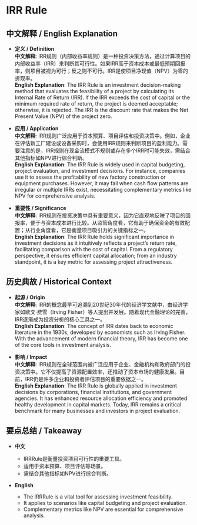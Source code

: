 # IRR Rule

## 中文解释 / English Explanation

* **定义 / Definition**  
  **中文解释**: IRR规则（内部收益率规则）是一种投资决策方法，通过计算项目的内部收益率（IRR）来判断其可行性。如果IRR高于资本成本或最低预期回报率，则项目被视为可行；反之则不可行。IRR是使项目净现值（NPV）为零的折现率。  
  **English Explanation**: The IRR Rule is an investment decision-making method that evaluates the feasibility of a project by calculating its Internal Rate of Return (IRR). If the IRR exceeds the cost of capital or the minimum required rate of return, the project is deemed acceptable; otherwise, it is rejected. The IRR is the discount rate that makes the Net Present Value (NPV) of the project zero.

* **应用 / Application**  
  **中文解释**: IRR规则广泛应用于资本预算、项目评估和投资决策中。例如，企业在评估新工厂建设或设备采购时，会使用IRR规则来判断项目的盈利能力。需要注意的是，IRR规则在现金流模式不规则或存在多个IRR时可能失效，需结合其他指标如NPV进行综合判断。  
  **English Explanation**: The IRR Rule is widely used in capital budgeting, project evaluation, and investment decisions. For instance, companies use it to assess the profitability of new factory construction or equipment purchases. However, it may fail when cash flow patterns are irregular or multiple IRRs exist, necessitating complementary metrics like NPV for comprehensive analysis.

* **重要性 / Significance**  
  **中文解释**: IRR规则在投资决策中具有重要意义，因为它直观地反映了项目的回报率，便于与资本成本进行比较。从监管角度看，它有助于确保资金的有效配置；从行业角度看，它是衡量项目吸引力的关键指标之一。  
  **English Explanation**: The IRR Rule holds significant importance in investment decisions as it intuitively reflects a project’s return rate, facilitating comparison with the cost of capital. From a regulatory perspective, it ensures efficient capital allocation; from an industry standpoint, it is a key metric for assessing project attractiveness.

## 历史典故 / Historical Context

* **起源 / Origin**  
  **中文解释**: IRR的概念最早可追溯到20世纪30年代的经济学文献中，由经济学家如欧文·费雪（Irving Fisher）等人提出并发展。随着现代金融理论的完善，IRR逐渐成为投资分析的核心工具之一。  
  **English Explanation**: The concept of IRR dates back to economic literature in the 1930s, developed by economists such as Irving Fisher. With the advancement of modern financial theory, IRR has become one of the core tools in investment analysis.

* **影响 / Impact**  
  **中文解释**: IRR规则在全球范围内被广泛应用于企业、金融机构和政府部门的投资决策中。它不仅提高了资源配置效率，还推动了资本市场的健康发展。目前，IRR仍是许多企业和投资者评估项目的重要依据之一。  
  **English Explanation**: The IRR Rule is globally applied in investment decisions by corporations, financial institutions, and government agencies. It has enhanced resource allocation efficiency and promoted healthy development in capital markets. Today, IRR remains a critical benchmark for many businesses and investors in project evaluation.

## 要点总结 / Takeaway

* **中文**  
  - IRRRule是衡量投资项目可行性的重要工具。
  - 适用于资本预算、项目评估等场景。
  - 需结合其他指标如NPV进行综合判断。

* **English**  
  - The IRRRule is a vital tool for assessing investment feasibility.
  - It applies to scenarios like capital budgeting and project evaluation.
  - Complementary metrics like NPV are essential for comprehensive analysis.